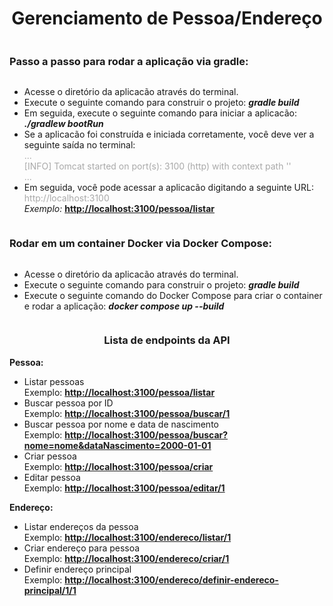 <div
    style="
    display: flex;
    flex-direction: column;
" >
  <h1 style="text-align: center" >Gerenciamento de Pessoa/Endereço</h1 >
  <h3 >Passo a passo para rodar a aplicação via gradle:</h3 >
  <ul >
    <li >Acesse o diretório da aplicacão através do terminal.</li >
    <li >
      Execute o seguinte comando para construir o projeto: <b ><i >gradle build</i ></b >
    </li >
    <li >
      Em seguida, execute o seguinte comando para iniciar a aplicacão: <b ><i >./gradlew bootRun</i ></b >
    </li >
    <li >
      Se a aplicacão foi construída e iniciada corretamente, você deve ver a seguinte saída no terminal:
      <br >
      <span style="color: darkgray" >
        ...
        <br >
        [INFO] Tomcat started on port(s): 3100 (http) with context path ''
        <br >
        ...
      </span >
    </li >
    <li >
      Em seguida, você pode acessar a aplicacão digitando a seguinte URL:
      <br >
      <span style="color: darkgray" >http://localhost:3100</span >
      <br >
      <i >Exemplo: </i >
      <b style="color: darkgray" >
        <a href="http://localhost:3100" >http://localhost:3100/pessoa/listar</a >
      </b >
    </li >
  </ul >
  <h3>Rodar em um container Docker via Docker Compose:</h3>
  <ul>
    <li>
        Acesse o diretório da aplicacão através do terminal.
    </li>
    <li>
        Execute o seguinte comando para construir o projeto: <i><b>gradle build</b></i>
    </li>
    <li>
        Execute o seguinte comando do Docker Compose para criar o container e rodar a aplicação: <i><b>docker compose up --build</b></i>
    </li>
  </ul>
  <h3 style="text-align: center" >Lista de endpoints da API</h3 >
  <div >
    <b >Pessoa:</b >
    <ul >
      <li >
        <span >Listar pessoas</span >
        <br >
        <span >Exemplo:</span >
        <a href="http://localhost:3100/pessoa/listar" target="_blank" >
          <b >http://localhost:3100/pessoa/listar</b >
        </a >
      </li >
      <li >
        <span >Buscar pessoa por ID</span >
        <br >
        <span >Exemplo:</span >
        <a href="http://localhost:3100/pessoa/buscar/" target="_blank" >
          <b >http://localhost:3100/pessoa/buscar/1</b >
        </a >
      </li >
      <li >
        <span >Buscar pessoa por nome e data de nascimento</span >
        <br >
        <span >Exemplo:</span >
        <a href="http://localhost:3100/pessoa/buscar?nome=nome&dataNascimento=2000-01-01" target="_blank" >
          <b >http://localhost:3100/pessoa/buscar?nome=nome&dataNascimento=2000-01-01</b >
        </a >
      </li >
      <li >
        <span >Criar pessoa</span >
        <br >
        <span >Exemplo:</span >
        <a href="http://localhost:3100/pessoa/criar" target="_blank" >
          <b >http://localhost:3100/pessoa/criar</b >
        </a >
      </li >
      <li >
        <span >Editar pessoa</span >
        <br >
        <span >Exemplo:</span >
        <a href="http://localhost:3100/pessoa/editar/1" target="_blank" >
          <b >http://localhost:3100/pessoa/editar/1</b >
        </a >
      </li >
    </ul >
    <b >Endereço:</b >
    <ul >
      <li >
        <span >Listar endereços da pessoa</span >
        <br >
        <span >Exemplo:</span >
        <a href="http://localhost:3100/endereco/listar/1" target="_blank" >
          <b >http://localhost:3100/endereco/listar/1</b >
        </a >
      </li >
      <li >
        <span >Criar endereço para pessoa</span >
        <br >
        <span >Exemplo:</span >
        <a href="http://localhost:3100/endereco/criar/1" target="_blank" >
          <b >http://localhost:3100/endereco/criar/1</b >
        </a >
      </li >
      <li >
        <span >Definir endereço principal</span >
        <br >
        <span >Exemplo:</span >
        <a href="http://localhost:3100/endereco/definir-endereco-principal/1/1" target="_blank" >
          <b >http://localhost:3100/endereco/definir-endereco-principal/1/1</b >
        </a >
      </li >
    </ul >
  </div >
</div >
